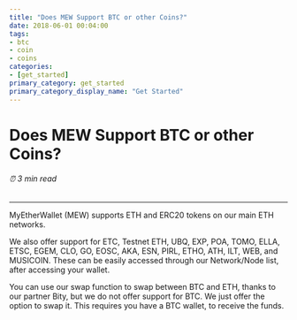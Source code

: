 ```yaml
---
title: "Does MEW Support BTC or other Coins?"
date: 2018-06-01 00:04:00
tags:
- btc
- coin
- coins
categories:
- [get_started]
primary_category: get_started
primary_category_display_name: "Get Started"
---
```


# __Does MEW Support BTC or other Coins?__
###### ⏰ 3 min read
***

MyEtherWallet (MEW) supports ETH and ERC20 tokens on our main ETH networks. 

We also offer support for ETC, Testnet ETH, UBQ, EXP, POA, TOMO, ELLA, ETSC, EGEM, CLO, GO, EOSC, AKA, ESN, PIRL, ETHO, ATH, ILT, WEB, and MUSICOIN. These can be easily accessed through our Network/Node list, after accessing your wallet. 

You can use our swap function to swap between BTC and ETH, thanks to our partner Bity, but we do not offer support for BTC. We just offer the option to swap it. This requires you have a BTC wallet, to receive the funds. 
